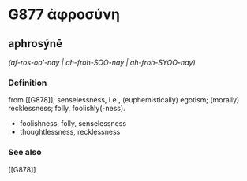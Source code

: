 # G877 ἀφροσύνη

## aphrosýnē

_(af-ros-oo'-nay | ah-froh-SOO-nay | ah-froh-SYOO-nay)_

### Definition

from [[G878]]; senselessness, i.e., (euphemistically) egotism; (morally) recklessness; folly, foolishly(-ness).

- foolishness, folly, senselessness
- thoughtlessness, recklessness

### See also

[[G878]]


